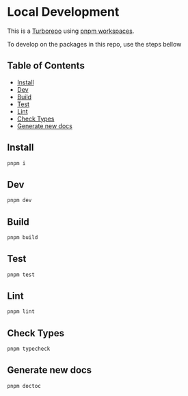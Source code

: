 # Local Development

This is a [Turborepo](https://turborepo.org/) using [pnpm workspaces](https://pnpm.io/workspaces).

To develop on the packages in this repo, use the steps bellow

## Table of Contents

<!-- START doctoc generated TOC please keep comment here to allow auto update -->
<!-- DON'T EDIT THIS SECTION, INSTEAD RE-RUN doctoc TO UPDATE -->

- [Install](#install)
- [Dev](#dev)
- [Build](#build)
- [Test](#test)
- [Lint](#lint)
- [Check Types](#check-types)
- [Generate new docs](#generate-new-docs)

<!-- END doctoc generated TOC please keep comment here to allow auto update -->

## Install

```sh
pnpm i
```

## Dev

```sh
pnpm dev
```

## Build

```sh
pnpm build
```

## Test

```sh
pnpm test
```

## Lint

```sh
pnpm lint
```

## Check Types

```sh
pnpm typecheck
```

## Generate new docs

```sh
pnpm doctoc
```
